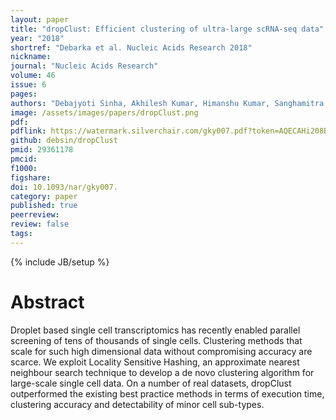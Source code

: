 ```yaml
---
layout: paper
title: "dropClust: Efficient clustering of ultra-large scRNA-seq data"
year: "2018"
shortref: "Debarka et al. Nucleic Acids Research 2018"
nickname:
journal: "Nucleic Acids Research"
volume: 46
issue: 6
pages:
authors: "Debajyoti Sinha, Akhilesh Kumar, Himanshu Kumar, Sanghamitra Bandyopadhyay, Debarka Sengupta"
image: /assets/images/papers/dropClust.png
pdf:
pdflink: https://watermark.silverchair.com/gky007.pdf?token=AQECAHi208BE49Ooan9kkhW_Ercy7Dm3ZL_9Cf3qfKAc485ysgAAAZ0wggGZBgkqhkiG9w0BBwagggGKMIIBhgIBADCCAX8GCSqGSIb3DQEHATAeBglghkgBZQMEAS4wEQQMETHAOet9bYlJ2aUKAgEQgIIBUJLEiGitAMo1FL92wDvfaupvyRf8sU5_escgoTXWKDRM80HMzS0ZpNU_YZDg9fKDpljyqcxZTPwE9Fhs3m5VE16L8-ySBCgi3RvxxN8g_S6sAWqrwXsrRtzNkY1hgYyZ1suGxIZ6QOquBvb2XM7TO4gHUcZzvIq6JKWOogTRBJqDhBZlUgTe-rce_Sx8GvobClUNg_ya4v1mzzUX63fh7jmqKASDGhXRbJ8_6bbMCu7i70jo6qBs2Dt3yb9WvXWVKTScIy_N4X9ET7M3GP6wO0uS-pvyzwhTdcGlMmOjiNIRTajMwkClD8avyX3KLIjCSRF8sRZ9pDeScubbxtjwtpmVphtq_RIELtVuOs-Ax5tfgEKOSkYjJcOPZofSTYtmaJ3eYlTCnuesacAHClglTyEAKEocNxPmQs5ywgHyUAnWGk7BSvJzCkRi8-39oJ4EnQ
github: debsin/dropClust
pmid: 29361178
pmcid:
f1000:
figshare:
doi: 10.1093/nar/gky007.
category: paper
published: true
peerreview:
review: false
tags:
---
```

{% include JB/setup %}


# Abstract

Droplet based single cell transcriptomics has recently enabled parallel screening of tens of thousands of single cells. Clustering methods that scale for such high dimensional data without compromising accuracy are scarce. We exploit Locality Sensitive Hashing, an approximate nearest neighbour search technique to develop a de novo clustering algorithm for large-scale single cell data. On a number of real datasets, dropClust outperformed the existing best practice methods in terms of execution time, clustering accuracy and detectability of minor cell sub-types.
